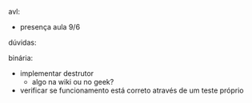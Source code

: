 avl:
- presença aula 9/6

dúvidas:

binária:
- implementar destrutor
    - algo na wiki ou no geek?
- verificar se funcionamento está correto através de um teste próprio

